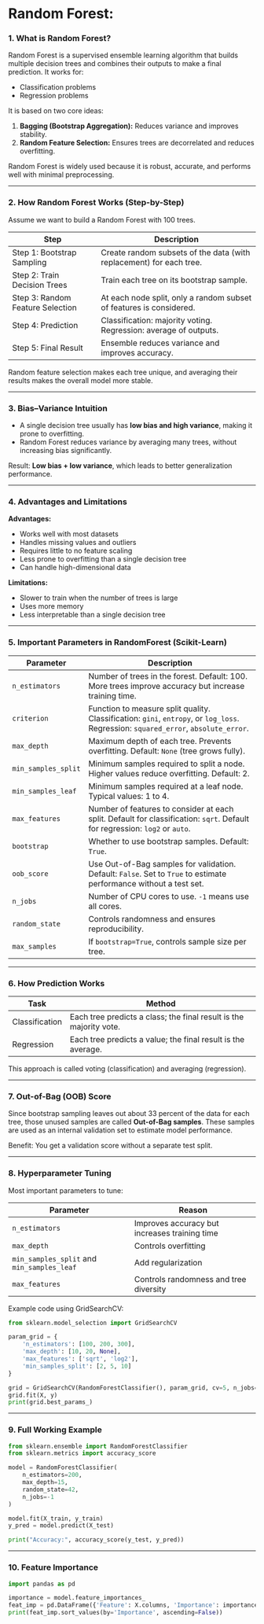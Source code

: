 

# Random Forest:

### 1. What is Random Forest?

Random Forest is a supervised ensemble learning algorithm that builds multiple decision trees and combines their outputs to make a final prediction. It works for:

* Classification problems
* Regression problems

It is based on two core ideas:

1. **Bagging (Bootstrap Aggregation):** Reduces variance and improves stability.
2. **Random Feature Selection:** Ensures trees are decorrelated and reduces overfitting.

Random Forest is widely used because it is robust, accurate, and performs well with minimal preprocessing.

---

### 2. How Random Forest Works (Step-by-Step)

Assume we want to build a Random Forest with 100 trees.

| Step                             | Description                                                         |
| -------------------------------- | ------------------------------------------------------------------- |
| Step 1: Bootstrap Sampling       | Create random subsets of the data (with replacement) for each tree. |
| Step 2: Train Decision Trees     | Train each tree on its bootstrap sample.                            |
| Step 3: Random Feature Selection | At each node split, only a random subset of features is considered. |
| Step 4: Prediction               | Classification: majority voting. Regression: average of outputs.    |
| Step 5: Final Result             | Ensemble reduces variance and improves accuracy.                    |

Random feature selection makes each tree unique, and averaging their results makes the overall model more stable.

---

### 3. Bias–Variance Intuition

* A single decision tree usually has **low bias and high variance**, making it prone to overfitting.
* Random Forest reduces variance by averaging many trees, without increasing bias significantly.

Result: **Low bias + low variance**, which leads to better generalization performance.

---

### 4. Advantages and Limitations

**Advantages:**

* Works well with most datasets
* Handles missing values and outliers
* Requires little to no feature scaling
* Less prone to overfitting than a single decision tree
* Can handle high-dimensional data

**Limitations:**

* Slower to train when the number of trees is large
* Uses more memory
* Less interpretable than a single decision tree

---

### 5. Important Parameters in RandomForest (Scikit-Learn)

| Parameter           | Description                                                                                                                         |
| ------------------- | ----------------------------------------------------------------------------------------------------------------------------------- |
| `n_estimators`      | Number of trees in the forest. Default: 100. More trees improve accuracy but increase training time.                                |
| `criterion`         | Function to measure split quality. Classification: `gini`, `entropy`, or `log_loss`. Regression: `squared_error`, `absolute_error`. |
| `max_depth`         | Maximum depth of each tree. Prevents overfitting. Default: `None` (tree grows fully).                                               |
| `min_samples_split` | Minimum samples required to split a node. Higher values reduce overfitting. Default: 2.                                             |
| `min_samples_leaf`  | Minimum samples required at a leaf node. Typical values: 1 to 4.                                                                    |
| `max_features`      | Number of features to consider at each split. Default for classification: `sqrt`. Default for regression: `log2` or `auto`.         |
| `bootstrap`         | Whether to use bootstrap samples. Default: `True`.                                                                                  |
| `oob_score`         | Use Out-of-Bag samples for validation. Default: `False`. Set to `True` to estimate performance without a test set.                  |
| `n_jobs`            | Number of CPU cores to use. `-1` means use all cores.                                                                               |
| `random_state`      | Controls randomness and ensures reproducibility.                                                                                    |
| `max_samples`       | If `bootstrap=True`, controls sample size per tree.                                                                                 |

---

### 6. How Prediction Works

| Task           | Method                                                             |
| -------------- | ------------------------------------------------------------------ |
| Classification | Each tree predicts a class; the final result is the majority vote. |
| Regression     | Each tree predicts a value; the final result is the average.       |

This approach is called voting (classification) and averaging (regression).

---

### 7. Out-of-Bag (OOB) Score

Since bootstrap sampling leaves out about 33 percent of the data for each tree, those unused samples are called **Out-of-Bag samples**. These samples are used as an internal validation set to estimate model performance.

Benefit: You get a validation score without a separate test split.

---

### 8. Hyperparameter Tuning

Most important parameters to tune:

| Parameter                                  | Reason                                        |
| ------------------------------------------ | --------------------------------------------- |
| `n_estimators`                             | Improves accuracy but increases training time |
| `max_depth`                                | Controls overfitting                          |
| `min_samples_split` and `min_samples_leaf` | Add regularization                            |
| `max_features`                             | Controls randomness and tree diversity        |

Example code using GridSearchCV:

```python
from sklearn.model_selection import GridSearchCV

param_grid = {
    'n_estimators': [100, 200, 300],
    'max_depth': [10, 20, None],
    'max_features': ['sqrt', 'log2'],
    'min_samples_split': [2, 5, 10]
}

grid = GridSearchCV(RandomForestClassifier(), param_grid, cv=5, n_jobs=-1)
grid.fit(X, y)
print(grid.best_params_)
```

---

### 9. Full Working Example

```python
from sklearn.ensemble import RandomForestClassifier
from sklearn.metrics import accuracy_score

model = RandomForestClassifier(
    n_estimators=200,
    max_depth=15,
    random_state=42,
    n_jobs=-1
)

model.fit(X_train, y_train)
y_pred = model.predict(X_test)

print("Accuracy:", accuracy_score(y_test, y_pred))
```

---

### 10. Feature Importance

```python
import pandas as pd

importance = model.feature_importances_
feat_imp = pd.DataFrame({'Feature': X.columns, 'Importance': importance})
print(feat_imp.sort_values(by='Importance', ascending=False))
```

